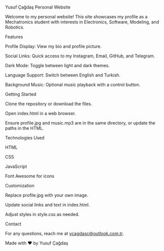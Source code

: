 Yusuf Çağdaş Personal Website

Welcome to my personal website! This site showcases my profile as a Mechatronics student with interests in Electronics, Software, Modeling, and Robotics.

Features





Profile Display: View my bio and profile picture.



Social Links: Quick access to my Instagram, Email, GitHub, and Telegram.



Dark Mode: Toggle between light and dark themes.



Language Support: Switch between English and Turkish.



Background Music: Optional music playback with a control button.

Getting Started





Clone the repository or download the files.



Open index.html in a web browser.



Ensure profile.jpg and music.mp3 are in the same directory, or update the paths in the HTML.

Technologies Used





HTML



CSS



JavaScript



Font Awesome for icons

Customization





Replace profile.jpg with your own image.



Update social links and text in index.html.



Adjust styles in style.css as needed.

Contact

For any questions, reach me at ycagdasc@outlook.com.tr.

Made with ♥ by Yusuf Çağdaş
